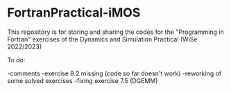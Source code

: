 # FortranPractical-iMOS

This repository is for storing and sharing the codes for the "Programming in Fortran" exercises of the Dynamics and Simulation Practical (WiSe 2022/2023)

To do:

-comments 
-exercise 8.2 missing (code so far doesn't work)
-reworking of some solved exercises
-fixing exercise 7.5 (DGEMM)
